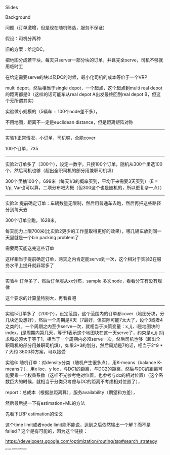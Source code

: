 Slides

Background

问题（订单激增，但是现在随机筛选，服务不保证）

假设：司机分两种

旧的方案：给定DC，

把地图分成若干块，每天只server一部分块的订单，并且完全serve，司机不够就用临时工

在给定需要serve的块以及DC的时候，最小化司机的成本等价于一个VRP

multi depot，然后相当于single depot，一个起点，这个起点到multi real depot的距离都是0（这样的话可能车从real depot A出发最终回到real depot B，但这个无所谓其实）

实验做小规模的（5辆车 + 100个node差不多），

不用地图，距离不一定是euclidean distance，但是距离矩阵对称

---

实验1:正常情况，小订单，司机够，全能cover

100个订单，735

---

实验2:订单多了（300个），设定一数字，只接100个订单，随机从300个里选100个，然后司机也够（超出全职司机的部分用兼职司机填）

300个里抽100个，699米（每天1/3的概率买到，平均下来需要3天买到）（E = 1/p, Var也可以算，二项分布吧大概（但300这个也是随机的，所以更复杂一点））

---

实验3: 提前确定订单：车辆数量无限制，然后用普通车去跑，然后再把这些路径分到每天去

300个订单全跑，1628米，

每天能力上限700米(比实验2更少的工作量取得更好的效果），哪几辆车放到同一天里就是一个bin packing problem了

需要两天能送完这些订单

这样相当于提前确定订单，两天之内肯定能serve到一次，这个相对于实验2在服务水平上提升就非常多了

---

实验4: 订单多了，然后订单服从xx分布，sample 多次node，看看分车有没有规律

这个要求的计算量特别大，再看看吧





---



实验5:订单多了（200个），设定范围，这个范围内的订单都cover（地图分块，分几块还没想好），然后一个周期是X天（7最好，但实际可能7太大了，设个3或者4之类的），一个周期之内至少serve一次，就相当于决策变量：x_ij，i是地图块的index，j是周期内第几天，等于1表示这个地图块在这一天serve了，约束是x_ij 对j求和必须大于等于1，相当于一个周期内必须serve一次，然后司机也够（超出全职司机的部分用兼职司机填），如果3*3的划分，然后周期是7的话，相当于2^9 * 7 大约 3600种方案，可以接受



实验6: 随机订单：对density分类（随机产生很多点），用K-means（balance K-means？），用x loc，y loc，与DC1的距离，与DC2的距离，然后与DC的距离可能要乘一个权重系数（这样不光参考绝对位置，也参考与dc的相对位置）（这个系数巨大的时候，就相当于分类只考虑与DC的距离不考虑相对位置了），





report：总成本（根据总距离算），服务availability（期望和方差），





然后最后提一下有estimation+ML的方法

先看下LRP estimation的论文 





这个time limit或者node limit能不能说，达到之后依然输出一个解？而不是failed？这个是有可能的，因为这个链接：

https://developers.google.com/optimization/routing/tsp#search_strategy

<img src="/Users/shuffle_new/Library/Application Support/typora-user-images/image-20200430175042201.png" alt="image-20200430175042201" style="zoom:33%;" />

